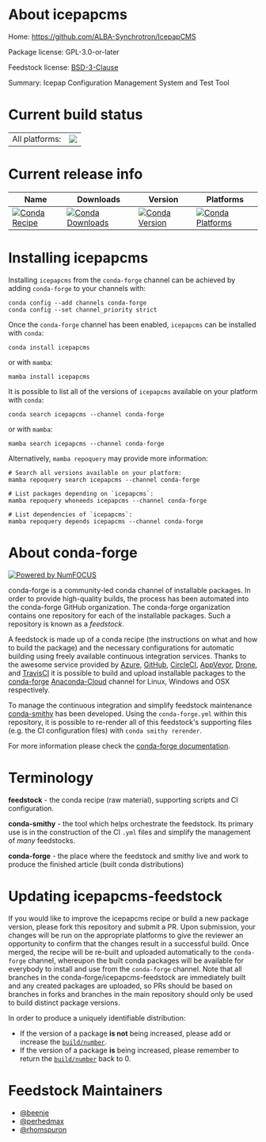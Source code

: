 About icepapcms
===============

Home: https://github.com/ALBA-Synchrotron/IcepapCMS

Package license: GPL-3.0-or-later

Feedstock license: [BSD-3-Clause](https://github.com/conda-forge/icepapcms-feedstock/blob/main/LICENSE.txt)

Summary: Icepap Configuration Management System and Test Tool

Current build status
====================


<table><tr><td>All platforms:</td>
    <td>
      <a href="https://dev.azure.com/conda-forge/feedstock-builds/_build/latest?definitionId=13659&branchName=main">
        <img src="https://dev.azure.com/conda-forge/feedstock-builds/_apis/build/status/icepapcms-feedstock?branchName=main">
      </a>
    </td>
  </tr>
</table>

Current release info
====================

| Name | Downloads | Version | Platforms |
| --- | --- | --- | --- |
| [![Conda Recipe](https://img.shields.io/badge/recipe-icepapcms-green.svg)](https://anaconda.org/conda-forge/icepapcms) | [![Conda Downloads](https://img.shields.io/conda/dn/conda-forge/icepapcms.svg)](https://anaconda.org/conda-forge/icepapcms) | [![Conda Version](https://img.shields.io/conda/vn/conda-forge/icepapcms.svg)](https://anaconda.org/conda-forge/icepapcms) | [![Conda Platforms](https://img.shields.io/conda/pn/conda-forge/icepapcms.svg)](https://anaconda.org/conda-forge/icepapcms) |

Installing icepapcms
====================

Installing `icepapcms` from the `conda-forge` channel can be achieved by adding `conda-forge` to your channels with:

```
conda config --add channels conda-forge
conda config --set channel_priority strict
```

Once the `conda-forge` channel has been enabled, `icepapcms` can be installed with `conda`:

```
conda install icepapcms
```

or with `mamba`:

```
mamba install icepapcms
```

It is possible to list all of the versions of `icepapcms` available on your platform with `conda`:

```
conda search icepapcms --channel conda-forge
```

or with `mamba`:

```
mamba search icepapcms --channel conda-forge
```

Alternatively, `mamba repoquery` may provide more information:

```
# Search all versions available on your platform:
mamba repoquery search icepapcms --channel conda-forge

# List packages depending on `icepapcms`:
mamba repoquery whoneeds icepapcms --channel conda-forge

# List dependencies of `icepapcms`:
mamba repoquery depends icepapcms --channel conda-forge
```


About conda-forge
=================

[![Powered by
NumFOCUS](https://img.shields.io/badge/powered%20by-NumFOCUS-orange.svg?style=flat&colorA=E1523D&colorB=007D8A)](https://numfocus.org)

conda-forge is a community-led conda channel of installable packages.
In order to provide high-quality builds, the process has been automated into the
conda-forge GitHub organization. The conda-forge organization contains one repository
for each of the installable packages. Such a repository is known as a *feedstock*.

A feedstock is made up of a conda recipe (the instructions on what and how to build
the package) and the necessary configurations for automatic building using freely
available continuous integration services. Thanks to the awesome service provided by
[Azure](https://azure.microsoft.com/en-us/services/devops/), [GitHub](https://github.com/),
[CircleCI](https://circleci.com/), [AppVeyor](https://www.appveyor.com/),
[Drone](https://cloud.drone.io/welcome), and [TravisCI](https://travis-ci.com/)
it is possible to build and upload installable packages to the
[conda-forge](https://anaconda.org/conda-forge) [Anaconda-Cloud](https://anaconda.org/)
channel for Linux, Windows and OSX respectively.

To manage the continuous integration and simplify feedstock maintenance
[conda-smithy](https://github.com/conda-forge/conda-smithy) has been developed.
Using the ``conda-forge.yml`` within this repository, it is possible to re-render all of
this feedstock's supporting files (e.g. the CI configuration files) with ``conda smithy rerender``.

For more information please check the [conda-forge documentation](https://conda-forge.org/docs/).

Terminology
===========

**feedstock** - the conda recipe (raw material), supporting scripts and CI configuration.

**conda-smithy** - the tool which helps orchestrate the feedstock.
                   Its primary use is in the construction of the CI ``.yml`` files
                   and simplify the management of *many* feedstocks.

**conda-forge** - the place where the feedstock and smithy live and work to
                  produce the finished article (built conda distributions)


Updating icepapcms-feedstock
============================

If you would like to improve the icepapcms recipe or build a new
package version, please fork this repository and submit a PR. Upon submission,
your changes will be run on the appropriate platforms to give the reviewer an
opportunity to confirm that the changes result in a successful build. Once
merged, the recipe will be re-built and uploaded automatically to the
`conda-forge` channel, whereupon the built conda packages will be available for
everybody to install and use from the `conda-forge` channel.
Note that all branches in the conda-forge/icepapcms-feedstock are
immediately built and any created packages are uploaded, so PRs should be based
on branches in forks and branches in the main repository should only be used to
build distinct package versions.

In order to produce a uniquely identifiable distribution:
 * If the version of a package **is not** being increased, please add or increase
   the [``build/number``](https://docs.conda.io/projects/conda-build/en/latest/resources/define-metadata.html#build-number-and-string).
 * If the version of a package **is** being increased, please remember to return
   the [``build/number``](https://docs.conda.io/projects/conda-build/en/latest/resources/define-metadata.html#build-number-and-string)
   back to 0.

Feedstock Maintainers
=====================

* [@beenje](https://github.com/beenje/)
* [@perhedmax](https://github.com/perhedmax/)
* [@rhomspuron](https://github.com/rhomspuron/)

